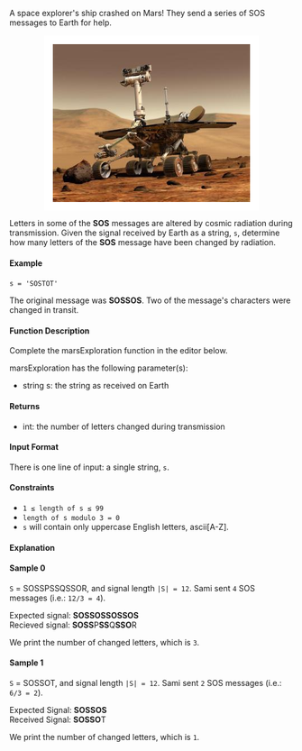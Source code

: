 A space explorer's ship crashed on Mars! They send a series of SOS messages to Earth for help.
<img src="images/NASA_Mars_Rover.jpg" alt="NASA Mars Rover" style="margin: 0 auto;margin-top: 15px; padding: 15px; background-color: #fff; display: block">

Letters in some of the **SOS** messages are altered by cosmic radiation during transmission. Given the signal received by Earth as a string, `s`, determine how many letters of the **SOS** message have been changed by radiation.

#### **Example**
`s = 'SOSTOT'`

The original message was **SOSSOS**. Two of the message's characters were changed in transit.

#### **Function Description**

Complete the marsExploration function in the editor below.

marsExploration has the following parameter(s):

- string s: the string as received on Earth
#### **Returns**

- int: the number of letters changed during transmission
#### **Input Format**

There is one line of input: a single string, `s`.

#### **Constraints**
- `1 ≤ length of s ≤ 99`
- `length of s modulo 3 = 0`
- `s` will contain only uppercase English letters, ascii[A-Z].
#### **Explanation**

#### **Sample 0**

`S` = SOSSPSSQSSOR, and signal length `|S| = 12`. Sami sent `4` SOS messages (i.e.: `12/3 = 4`).

Expected signal: **SOSSOSSOSSOS**<br>
Recieved signal: **SOSS**P**SS**Q**SSO**R

We print the number of changed letters, which is `3`.

#### **Sample 1**

`S` = SOSSOT, and signal length `|S| = 12`. Sami sent `2` SOS messages (i.e.: `6/3 = 2`).

Expected Signal: **SOSSOS**<br>
Received Signal: **SOSSO**T

We print the number of changed letters, which is `1`.